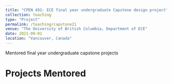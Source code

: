 ```yaml
---
title: "CPEN 491: ECE final year undergraduate Capstone design project"
collection: teaching
type: "Project"
permalink: /teaching/capstone21
venue: "The University of British Columbia, Department of ECE"
date: 2021-09-01
location: "Vancouver, Canada"
---
```


Mentored final year undergraduate capstone projects

Projects Mentored
======